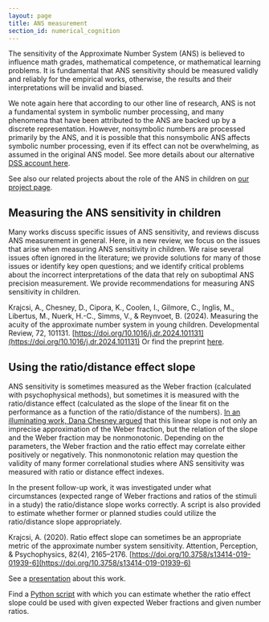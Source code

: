 ```yaml
---
layout: page
title: ANS measurement
section_id: numerical_cognition
---
```


The sensitivity of the Approximate Number System (ANS) is believed to influence math grades, mathematical competence, or mathematical learning problems. It is fundamental that ANS sensitivity should be measured validly and reliably for the empirical works, otherwise, the results and their interpretations will be invalid and biased.

We note again here that according to our other line of research, ANS is not a fundamental system in symbolic number processing, and many phenomena that have been attributed to the ANS are backed up by a discrete representation. However, nonsymbolic numbers are processed primarily by the ANS, and it is possible that this nonsymbolic ANS affects symbolic number processing, even if its effect can not be overwhelming, as assumed in the original ANS model. See more details about our alternative [DSS account here](discrete_semantic_system.html).

See also our related projects about the role of the ANS in children on [our project page](ans_in_children).


## Measuring the ANS sensitivity in children

Many works discuss specific issues of ANS sensitivity, and reviews discuss ANS measurement in general. Here, in a new review, we focus on the issues that arise when measuring ANS sensitivity in children. We raise several issues often ignored in the literature; we provide solutions for many of those issues or identify key open questions; and we identify critical problems about the incorrect interpretations of the data that rely on suboptimal ANS precision measurement. We provide recommendations for measuring ANS sensitivity in children.

<i class='fa fa-file-text'></i> Krajcsi, A., Chesney, D., Cipora, K., Coolen, I., Gilmore, C., Inglis, M., Libertus, M., Nuerk, H.-C., Simms, V., & Reynvoet, B. (2024). Measuring the acuity of the approximate number system in young children. Developmental Review, 72, 101131. [https://doi.org/10.1016/j.dr.2024.101131](https://doi.org/10.1016/j.dr.2024.101131) Or find the preprint [here](https://osf.io/preprints/psyarxiv/nyw94).




## Using the ratio/distance effect slope

ANS sensitivity is sometimes measured as the Weber fraction (calculated with psychophysical methods), but sometimes it is measured with the ratio/distance effect (calculated as the slope of the linear fit on the performance as a function of the ratio/distance of the numbers). [In an illuminating work, Dana Chesney argued](https://doi.org/10.3758/s13414-018-1515-x) that this linear slope is not only an imprecise approximation of the Weber fraction, but the relation of the slope and the Weber fraction may be nonmonotonic. Depending on the parameters, the Weber fraction and the ratio effect may correlate either positively or negatively. This nonmonotonic relation may question the validity of many former correlational studies where ANS sensitivity was measured with ratio or distance effect indexes.

In the present follow-up work, it was investigated under what circumstances (expected range of Weber fractions and ratios of the stimuli in a study) the ratio/distance slope works correctly. A script is also provided to estimate whether former or planned studies could utilize the ratio/distance slope appropriately.

<i class='fa fa-file-text'></i> Krajcsi, A. (2020). Ratio effect slope can sometimes be an appropriate metric of the approximate number system sensitivity. Attention, Perception, & Psychophysics, 82(4), 2165–2176. [https://doi.org/10.3758/s13414-019-01939-6](https://doi.org/10.3758/s13414-019-01939-6)

<i class='fa fa-file'></i> See a [presentation](https://docs.google.com/presentation/d/1py_2GnU3-NaamvxgRCGlsZjWGP4q5CtH5vyUNoJpgQQ/edit?usp=sharing) about this work.

<i class='fa fa-file-code-o'></i> Find a [Python script](https://osf.io/69qnk/) with which you can estimate whether the ratio effect slope could be used with given expected Weber fractions and given number ratios.
